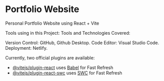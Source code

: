 # Portfolio Website

Personal Portfolio Website using React + Vite

Tools using in this Project: Tools and Technologies Covered:

  Version Control: GitHub, Github Desktop.
  Code Editor: Visual Studio Code.
  Deployment: Netlify.

Currently, two official plugins are available:

- [@vitejs/plugin-react](https://github.com/vitejs/vite-plugin-react/blob/main/packages/plugin-react/README.md) uses [Babel](https://babeljs.io/) for Fast Refresh
- [@vitejs/plugin-react-swc](https://github.com/vitejs/vite-plugin-react-swc) uses [SWC](https://swc.rs/) for Fast Refresh
